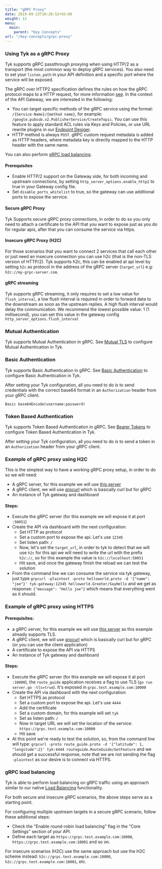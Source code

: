 ```yaml
---
title: "gRPC Proxy"
date: 2019-09-23T10:28:52+03:00
weight: 12
menu:
  main:
    parent: "Key Concepts"
url: "/key-concepts/grpc-proxy"
---
```


### Using Tyk as a gRPC Proxy

Tyk supports gRPC passthrough proxying when using HTTP/2 as a transport (the most common way to deploy gRPC services).
You also need to set your `listen_path` in your API definition and a specific port where the service will be exposed.

The gRPC over HTTP2 specification defines the rules on how the gRPC protocol maps to a HTTP request, for more information [see](https://github.com/grpc/grpc/blob/master/doc/PROTOCOL-HTTP2.md). In the context of the API Gateway, we are interested in the following:

- You can target specific methods of the gRPC service using the format: `/{Service-Name}/{method name}`, for example: `/google.pubsub.v2.PublisherService/CreateTopic`. You can use this feature to apply standard ACL rules via Keys and Policies, or use URL rewrite plugins in our [Endpoint Desiger](/docs/transform-traffic/url-rewriting/#a-name-url-rewrite-with-endpoint-designer-a-rewrite-a-url-with-the-endpoint-designer). 
- HTTP method is always `POST`.
gRPC custom request metadata is added as HTTP headers, where metadata key is directly mapped to the HTTP header with the same name. 

You can also perform [gRPC load balancing](#grpc-load-balancing).

#### Prerequisites
- Enable  HTTP/2 support on the Gateway side, for both incoming and upstream connections, by setting `http_server_options.enable_http2` to true in your Gateway config file.
- Set `disable_ports_whitelist` to true, so the gateway can use additional ports to expose the service.

#### Secure gRPC Proxy
Tyk Supports secure gRPC proxy connections, in order to do so you only need to attach a certificate to the API that you want to expose just as you do for regular apis, after that you can consume the service via https.

#### Insecure gRPC Proxy (H2C)
For those scenarios that you want to connect 2 services that call each other or just need an insecure connection you can use h2c (that is the non-TLS version of HTTP/2). Tyk supports h2c, this can be enabled at api level by setting `h2c` as protocol in the address of the gRPC server (`target_url`) e.g: `h2c://my-grpc-server.com`.

#### gRPC streaming
Tyk supports gRPC streaming, it only requires to set a low value for `flush_interval`, a low flush interval is required in order to forward data to the downstream as soon as the upstream replies. A high flush interval would delay the communication. We recommend the lowest possible value: 1 (1 millisecond), you can set this value in the gateway config `http_server_options.flush_interval`

### Mutual Authentication
Tyk supports Mutual Authentication in gRPC. See [Mutual TLS](/docs/basic-config-and-security/security/tls-and-ssl/mutual-tls/) to configure Mutual Authentication in Tyk. 

### Basic Authentication
Tyk supports Basic Authentication in gRPC. See [Basic Authentication](/docs/basic-config-and-security/security/authentication-authorization/basic-auth/) to configure Basic Authentication in Tyk. 

After setting your Tyk configuration, all you need to do is to send credentials with the correct base64 format in an `Authorization` header from your gRPC client. 

`Basic base64Encode(username:password)`

### Token Based Authentication
Tyk supports Token Based Authentication in gRPC. See [Bearer Tokens](/docs/basic-config-and-security/security/authentication-authorization/bearer-tokens/) to configure Token Based Authentication in Tyk. 

After setting your Tyk configuration, all you need to do is to send a token in an `Authorization` header from your gRPC client.

### Example of gRPC proxy using H2C
This is the simplest way to have a working gRPC proxy setup, in order to do so we will need:

* A gRPC server, for this example we will use [this server](https://github.com/grpc/grpc-go/tree/master/examples/helloworld)
* A gRPC client, we will use [grpcurl](https://github.com/fullstorydev/grpcurl) which is basically curl but for gRPC
* An instance of Tyk gateway and dashboard

#### Steps:
* Execute the gRPC server (for this example we will expose it at port `:50051`)
* Create the API via dashboard with the next configuration:
    * Set HTTP as protocol
    * Set a custom port to expose the api. Let's use `12345`
    * Set listen path: `/`
    * Now, let's set the `target_url`, in order to tyk to detect that we will use `h2c` for this api we will need to write the url with the prefix `h2c://`, so for this example the value is `h2c://localhost:50051`
    * Hit save, and once the gateway finish the reload we can test the solution
* From the command line we can consume the service via tyk gateway, just type `grpcurl -plaintext -proto helloworld.proto -d '{"name": "joe"}' tyk-gateway:12345 helloworld.Greeter/SayHello` and we get as response: `{"message": "Hello joe"}` which means that everything went as it should.

### Example of gRPC proxy using HTTPS

#### Prerequisites:
* a gRPC server, for this example we will use [this server](https://github.com/grpc/grpc-go/tree/master/examples/route_guide) as this example already supports TLS.
* A gRPC client, we will use [grpcurl](https://github.com/fullstorydev/grpcurl) which is basically curl but for gRPC (or you can use the client application)
* A certificate to expose the API via HTTPS
* An instance of Tyk gateway and dashboard

#### Steps:
* Execute the gRPC server (for this example we will expose it at port `:10000`), the `route_guide` application receives a flag to use TLS (`go run server.go -tls=true`). It's exposed in `grpc.test.example.com:10000`
* Create the API via dashboard with the next configuration:
    * Set HTTPS as protocol
    * Set a custom port to expose the api. Let's use `4444`
    * Add the certificate 
    * Set a custom domain, for this example will set `tyk`
    * Set as listen path: `/`
    * Now in target URL we will set the location of the service: `https://grpc.test.example.com:10000`
    * Hit save
* At this point we're ready to test the solution, so, from the command line will type: `grpcurl -proto route_guide.proto -d '{"latitude": 1, "longitude":2}' tyk:4444 routeguide.RouteGuide/GetFeature` and we should get a successful response, note that we are not sending the flag `-plaintext` as our desire is to connect via HTTPS.

### gRPC load balancing

Tyk is able to perform load balancing on gRPC traffic using an approach similar to our native [Load Balancing](/docs/planning-for-production/ensure-high-availability/load-balancing/) functionality.

For both secure and insecure gRPC scenarios, the above steps serve as a starting point.

For configuring multiple upstream targets in a secure gRPC scenario, follow these additional steps:

* Check the "Enable round-robin load balancing" flag in the "Core Settings" section of your API.
* Define each target as `https://grpc.test.example.com:10000`, `https://grpc.test.example.com:10001` and so on.

For insecure scenarios (H2C) use the same approach but use the H2C scheme instead: `h2c://grpc.test.example.com:10000`, `h2c://grpc.test.example.com:10001`, etc. 
